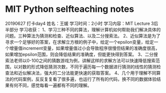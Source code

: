 # MIT Python selfteaching notes
20190627 打卡day4
姓名：王媛
学习时间：2小时
学习内容：MIT Lecture 3后半部分
学习收获：
1、学习三种不同的算法，理解计算机如何帮助我们解决具体的问题。三种算法为猜测和检查、近似算法、以及二分搜索法。
2、近似算法是为了寻求一个足够好的答案，在求解立方根的例子中，给定一个epsilon变量，给定一个增量值increment变量，如果增量值过小会导致程序很慢但结果的准确度很高，如果增加epsilon范围，则会降低结果的准确度，但能更快得到答案。
3、二分搜索法老师以0-100之间的猜数游戏为例，讲解这样的求解方法可以快速降低搜索范围，以对数的形式降低猜测次数，不同于遍历每一个数据进行猜测的线性的猜测检查法和近似解决法，强大的二分法能更快速的获取答案。
4、几个用于理解不同算法的代码案例，反反复复看了很多遍，也运行了所有的代码，换不同的数据体验结果有何不同，感觉每看一遍都有不同的理解。
